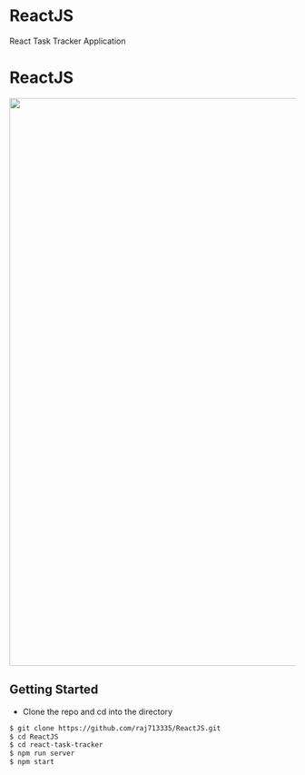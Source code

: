 # ReactJS

React Task Tracker Application

# ReactJS

<p align="center">
    <img src="SRC/Demo.gif" width="1000">
    </p>


## Getting Started
- Clone the repo and cd into the directory
```sh
$ git clone https://github.com/raj713335/ReactJS.git
$ cd ReactJS
$ cd react-task-tracker
$ npm run server
$ npm start
```